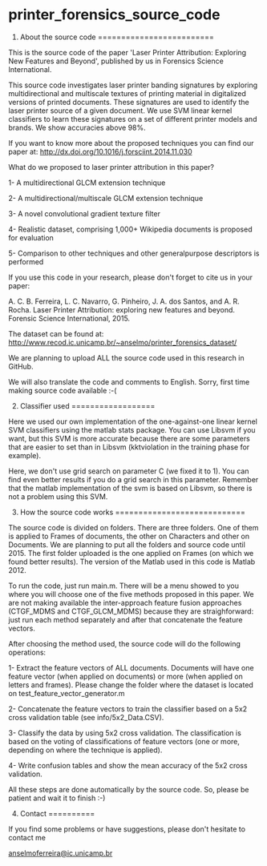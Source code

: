 printer_forensics_source_code
=============================

1. About the source code
=========================

This is the source code of the paper 'Laser Printer Attribution: Exploring New Features and Beyond', published by us in Forensics Science International.

This source code investigates laser printer banding signatures by exploring multidirectional and multiscale textures of printing 
material in digitalized versions of printed documents. These signatures are used to identify the laser printer 
source of a given document. We use SVM linear kernel classifiers to learn these signatures on a set of 
different printer models and brands. We show accuracies above 98%. 

If you want to know more about the proposed techniques you can find our paper at: http://dx.doi.org/10.1016/j.forsciint.2014.11.030

What do we proposed to laser printer attribution in this paper?

1- A multidirectional GLCM extension technique

2- A multidirectional/multiscale GLCM extension technique

3- A novel convolutional gradient texture filter

4- Realistic dataset, comprising 1,000+ Wikipedia documents is proposed for evaluation

5- Comparison to other techniques and other generalpurpose descriptors is performed

If you use this code in your research, please don't forget to cite us in your paper:

A. C. B. Ferreira, L. C. Navarro, G. Pinheiro, J. A. dos Santos, and A. R. Rocha. Laser Printer Attribution: 
exploring new features and beyond. Forensic Science International, 2015.

The dataset can be found at: http://www.recod.ic.unicamp.br/~anselmo/printer_forensics_dataset/

We are planning to upload ALL the source code used in this research in GitHub. 

We will also translate the code and comments to English. Sorry, first time making source code available :-(

2. Classifier used
==================

Here we used our own implementation of the one-against-one linear kernel SVM classifiers using the 
matlab stats package. You can use Libsvm if you want, but this SVM is more accurate because there are some parameters that are easier to set than in Libsvm (kktviolation in the training phase for example). 

Here, we don't use grid search on parameter C (we fixed it to 1). You can find even better results if you do a grid search in this parameter. Remember that the matlab implementation of the svm is based on Libsvm, so there is not a problem using this SVM.  

3. How the source code works
============================

The source code is divided on folders. There are three folders. One of them is applied to Frames of documents, 
the other on Characters and other on Documents. We are planning to put all the folders and source code until 2015.
The first folder uploaded is the one applied on Frames (on which we found better results). The version of the Matlab used in this code is Matlab 2012. 

To run the code, just run main.m. There will be a menu showed to you where you will choose one of the five methods 
proposed in this paper. We are not making available the inter-approach feature fusion approaches (CTGF_MDMS and CTGF_GLCM_MDMS) 
because they are straighforward: just run each method separately and after that concatenate the feature vectors.

After choosing the method used, the source code will do the following operations:

1- Extract the feature vectors of ALL documents. Documents will have one feature vector 
(when applied on documents) or more (when applied on letters and frames). Please change the folder 
where the dataset is located on test_feature_vector_generator.m

2- Concatenate the feature vectors to train the classifier based on a 5x2 cross validation 
table (see info/5x2_Data.CSV).

3- Classify the data by using 5x2 cross validation. The classification is based on 
the voting of classifications of feature vectors (one or more, depending on where the technique is applied).

4- Write confusion tables and show the mean accuracy of the 5x2 cross validation.

All these steps are done automatically by the source code. So, please be patient and wait it to finish :-)

4. Contact
==========

If you find some problems or have suggestions, please don't hesitate to contact me

anselmoferreira@ic.unicamp.br


